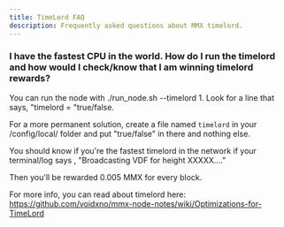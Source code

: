 ```yaml
---
title: TimeLord FAQ
description: Frequently asked questions about MMX timelord.
---
```


### I have the fastest CPU in the world. How do I run the timelord and how would I check/know that I am winning timelord rewards?
You can run the node with ./run_node.sh --timelord 1. Look for a line that says, "timelord = "true/false.

For a more permanent solution, create a file named `timelord` in your /config/local/ folder and put "true/false" in there and nothing else.

You should know if you're the fastest timelord in the network if your terminal/log says , "Broadcasting VDF for height XXXXX...."

Then you'll be rewarded 0.005 MMX for every block.

For more info, you can read about timelord here: https://github.com/voidxno/mmx-node-notes/wiki/Optimizations-for-TimeLord

